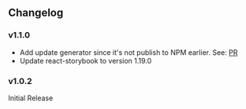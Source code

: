 ## Changelog

### v1.1.0

* Add update generator since it's not publish to NPM earlier. See: [PR](https://github.com/kadirahq/react-cdk/pull/15)
* Update react-storybook to version 1.19.0

### v1.0.2

Initial Release
